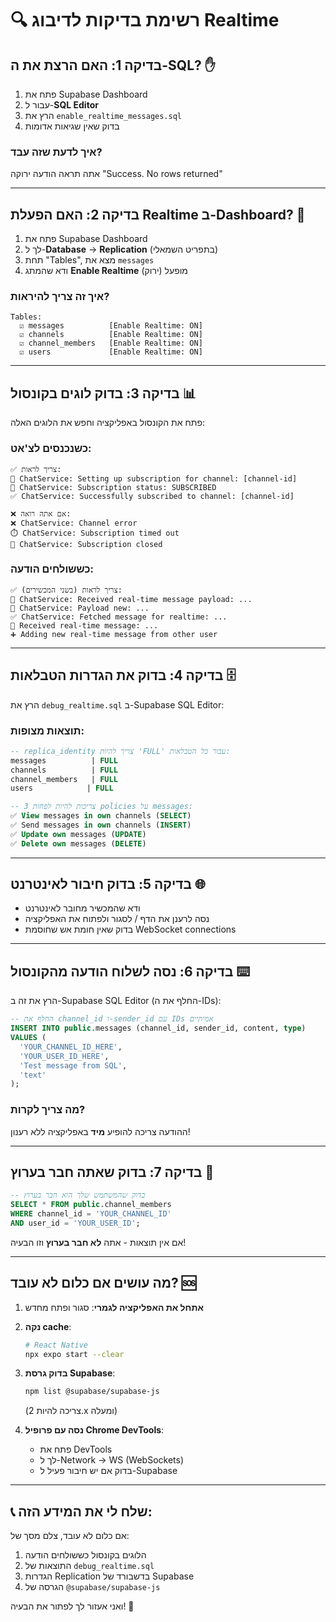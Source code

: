 # 🔍 רשימת בדיקות לדיבוג Realtime

## בדיקה 1: האם הרצת את ה-SQL? ✋

1. פתח את Supabase Dashboard
2. עבור ל-**SQL Editor**
3. הרץ את `enable_realtime_messages.sql`
4. בדוק שאין שגיאות אדומות

### איך לדעת שזה עבד?
אתה תראה הודעה ירוקה "Success. No rows returned"

---

## בדיקה 2: האם הפעלת Realtime ב-Dashboard? 🔌

1. פתח את Supabase Dashboard
2. לך ל-**Database** → **Replication** (בתפריט השמאלי)
3. תחת "Tables", מצא את `messages`
4. ודא שהמתג **Enable Realtime** מופעל (ירוק)

### איך זה צריך להיראות?
```
Tables:
  ☑️ messages          [Enable Realtime: ON]
  ☑️ channels          [Enable Realtime: ON]
  ☑️ channel_members   [Enable Realtime: ON]
  ☑️ users             [Enable Realtime: ON]
```

---

## בדיקה 3: בדוק לוגים בקונסול 📊

פתח את הקונסול באפליקציה וחפש את הלוגים האלה:

### כשנכנסים לצ'אט:
```
✅ צריך לראות:
🔔 ChatService: Setting up subscription for channel: [channel-id]
🔔 ChatService: Subscription status: SUBSCRIBED
✅ ChatService: Successfully subscribed to channel: [channel-id]

❌ אם אתה רואה:
❌ ChatService: Channel error
⏱️ ChatService: Subscription timed out
🔕 ChatService: Subscription closed
```

### כששולחים הודעה:
```
✅ צריך לראות (בשני המכשירים):
📨 ChatService: Received real-time message payload: ...
📨 ChatService: Payload new: ...
✅ ChatService: Fetched message for realtime: ...
📨 Received real-time message: ...
➕ Adding new real-time message from other user
```

---

## בדיקה 4: בדוק את הגדרות הטבלאות 🗄️

הרץ את `debug_realtime.sql` ב-Supabase SQL Editor:

### תוצאות מצופות:
```sql
-- replica_identity צריך להיות 'FULL' עבור כל הטבלאות:
messages          | FULL
channels          | FULL
channel_members   | FULL
users            | FULL

-- צריכות להיות לפחות 3 policies על messages:
✅ View messages in own channels (SELECT)
✅ Send messages in own channels (INSERT)
✅ Update own messages (UPDATE)
✅ Delete own messages (DELETE)
```

---

## בדיקה 5: בדוק חיבור לאינטרנט 🌐

- ודא שהמכשיר מחובר לאינטרנט
- נסה לרענן את הדף / לסגור ולפתוח את האפליקציה
- בדוק שאין חומת אש שחוסמת WebSocket connections

---

## בדיקה 6: נסה לשלוח הודעה מהקונסול ⌨️

הרץ את זה ב-Supabase SQL Editor (החלף את ה-IDs):

```sql
-- החלף את channel_id ו-sender_id עם IDs אמיתיים
INSERT INTO public.messages (channel_id, sender_id, content, type)
VALUES (
  'YOUR_CHANNEL_ID_HERE',
  'YOUR_USER_ID_HERE',
  'Test message from SQL',
  'text'
);
```

### מה צריך לקרות?
ההודעה צריכה להופיע **מיד** באפליקציה ללא רענון!

---

## בדיקה 7: בדוק שאתה חבר בערוץ 👥

```sql
-- בדוק שהמשתמש שלך הוא חבר בערוץ
SELECT * FROM public.channel_members
WHERE channel_id = 'YOUR_CHANNEL_ID'
AND user_id = 'YOUR_USER_ID';
```

אם אין תוצאות - אתה **לא חבר בערוץ** וזו הבעיה!

---

## מה עושים אם כלום לא עובד? 🆘

1. **אתחל את האפליקציה לגמרי**: סגור ופתח מחדש
2. **נקה cache**: 
   ```bash
   # React Native
   npx expo start --clear
   ```
3. **בדוק גרסת Supabase**:
   ```bash
   npm list @supabase/supabase-js
   ```
   (צריכה להיות 2.x ומעלה)

4. **נסה עם פרופיל Chrome DevTools**: 
   - פתח את DevTools
   - לך ל-Network → WS (WebSockets)
   - בדוק אם יש חיבור פעיל ל-Supabase

---

## 📞 שלח לי את המידע הזה:

אם כלום לא עובד, צלם מסך של:
1. הלוגים בקונסול כששולחים הודעה
2. התוצאות של `debug_realtime.sql`
3. הגדרות Replication בדשבורד של Supabase
4. הגרסה של `@supabase/supabase-js`

ואני אעזור לך לפתור את הבעיה! 🚀

